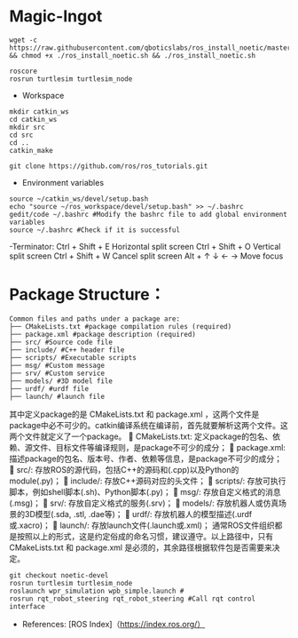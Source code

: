 # Magic-Ingot
```shell
wget -c https://raw.githubusercontent.com/qboticslabs/ros_install_noetic/master/ros_install_noetic.sh && chmod +x ./ros_install_noetic.sh && ./ros_install_noetic.sh 

roscore
rosrun turtlesim turtlesim_node
```
- Workspace
```shell
mkdir catkin_ws
cd catkin_ws
mkdir src
cd src
cd ..
catkin_make
```
```
git clone https://github.com/ros/ros_tutorials.git
```
- Environment variables
```shell
source ~/catkin_ws/devel/setup.bash
echo "source ~/ros_workspace/devel/setup.bash" >> ~/.bashrc
gedit/code ~/.bashrc #Modify the bashrc file to add global environment variables
source ~/.bashrc #Check if it is successful
```
-Terminator:
Ctrl + Shift + E   Horizontal split screen
Ctrl + Shift + O   Vertical split screen
Ctrl + Shift + W   Cancel split screen
Alt + ↑ ↓ ← →      Move focus

# Package Structure：
```
Common files and paths under a package are:
├── CMakeLists.txt #package compilation rules (required)
├── package.xml #package description (required)
├── src/ #Source code file
├── include/ #C++ header file
├── scripts/ #Executable scripts
├── msg/ #Custom message
├── srv/ #Custom service
├── models/ #3D model file
├── urdf/ #urdf file
├── launch/ #launch file
```
其中定义package的是 CMakeLists.txt 和 package.xml ，这两个文件是package中必不可少的。catkin编译系统在编译前，首先就要解析这两个文件。这两个文件就定义了一个package。
	CMakeLists.txt: 定义package的包名、依赖、源文件、目标文件等编译规则，是package不可少的成分；
	package.xml: 描述package的包名、版本号、作者、依赖等信息，是package不可少的成分；
	src/: 存放ROS的源代码，包括C++的源码和(.cpp)以及Python的module(.py)；
	include/: 存放C++源码对应的头文件；
	scripts/: 存放可执行脚本，例如shell脚本(.sh)、Python脚本(.py)；
	msg/: 存放自定义格式的消息(.msg)；
	srv/: 存放自定义格式的服务(.srv)；
	models/: 存放机器人或仿真场景的3D模型(.sda, .stl, .dae等)；
	urdf/: 存放机器人的模型描述(.urdf或.xacro)；
	launch/: 存放launch文件(.launch或.xml)；
通常ROS文件组织都是按照以上的形式，这是约定俗成的命名习惯，建议遵守。以上路径中，只有 CMakeLists.txt 和 package.xml 是必须的，其余路径根据软件包是否需要来决定。

```shell
git checkout noetic-devel
rosrun turtlesim turtlesim_node
roslaunch wpr_simulation wpb_simple.launch #
rosrun rqt_robot_steering rqt_robot_steering #Call rqt control interface
```
- References:
[ROS Index]（https://index.ros.org/）
